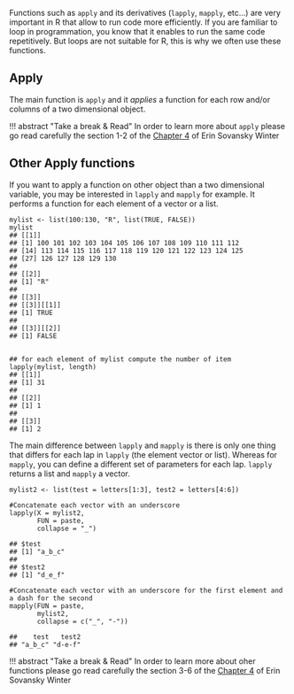 
Functions such as `apply` and its derivatives (`lapply`, `mapply`, etc...) are 
very important in R that allow to run code more efficiently. If you are familiar
to loop in programmation, you know that it enables to run the same code repetitively.
But loops are not suitable for R, this is why we often use these functions.

## Apply

The main function is `apply` and it *applies* a function for each row and/or columns
of a two dimensional object.

!!! abstract "Take a break & Read"
    In order to learn more about `apply` please go read carefully the section 1-2
    of the [Chapter 4](https://ademos.people.uic.edu/Chapter4.html) of Erin Sovansky Winter


## Other Apply functions

If you want to apply a function on other object than a two dimensional variable,
you may be interested in `lapply` and `mapply` for example. It performs a function
for each element of a vector or a list. 

```
mylist <- list(100:130, "R", list(TRUE, FALSE))
mylist
## [[1]]
## [1] 100 101 102 103 104 105 106 107 108 109 110 111 112
## [14] 113 114 115 116 117 118 119 120 121 122 123 124 125
## [27] 126 127 128 129 130
## 
## [[2]]
## [1] "R"
##
## [[3]]
## [[3]][[1]]
## [1] TRUE
##
## [[3]][[2]]
## [1] FALSE


## for each element of mylist compute the number of item
lapply(mylist, length)
## [[1]]
## [1] 31
## 
## [[2]]
## [1] 1
##
## [[3]]
## [1] 2
```

The main difference between `lapply` and `mapply` is there is only one thing that 
differs for each lap in `lapply` (the element vector or list). Whereas for `mapply`,
you can define a different set of parameters for each lap. `lapply` returns a list
and `mapply` a vector. 

```
mylist2 <- list(test = letters[1:3], test2 = letters[4:6])

#Concatenate each vector with an underscore
lapply(X = mylist2,
       FUN = paste,
       collapse = "_")

## $test
## [1] "a_b_c"
##
## $test2
## [1] "d_e_f"

#Concatenate each vector with an underscore for the first element and a dash for the second
mapply(FUN = paste,
       mylist2,
       collapse = c("_", "-"))

##    test   test2 
## "a_b_c" "d-e-f" 
```

!!! abstract "Take a break & Read"
    In order to learn more about oher functions please go read carefully the section 3-6
    of the [Chapter 4](https://ademos.people.uic.edu/Chapter4.html) of Erin Sovansky Winter